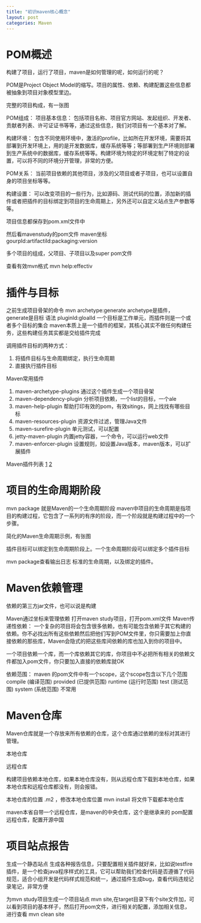 ```yaml
---
title: "初识maven核心概念"
layout: post
categories: Maven
---
```


# POM概述
构建了项目，运行了项目，maven是如何管理的呢，如何运行的呢？

POM是Project Object Model的缩写。项目的属性、依赖、构建配置这些信息都被抽象到项目对象模型里边。

完整的项目构成，有一张图

POM组成：
项目基本信息：
包括项目名称、项目官方网站、发起组织、开发者、贡献者列表、许可证证书等等，通过这些信息，我们对项目有一个基本对了解。

构建环境：
包含不同使用环境中，激活的profile，比如所在开发环境，需要将其部署到开发环境上，用的是开发数据库，缓存系统等等；等部署到生产环境则部署到生产系统中的数据库，缓存系统等等。构建环境为特定的环境定制了特定的设置，可以将不同的环境分开管理，非常的方便。

POM关系：
当前项目依赖的其他项目，涉及的父项目或者子项目，也可以设置自身的项目坐标等等。

构建设置：
可以改变项目的一些行为，比如源码、测试代码的位置，添加新的插件或者把插件的目标绑定到项目的生命周期上，另外还可以自定义站点生产参数等等。

项目信息都保存到pom.xml文件中

然后看mavenstudy的pom文件
maven坐标gourpId:artifactiId:packaging:version

多个项目的组成，父项目、子项目以及super pom文件

查看有效mvn格式 mvn help:effectiv

# 插件与目标
之前生成项目骨架的命令 mvn archetype:generate
archetype是插件，generate是目标
语法 pluginId:gloalId
一个目标是工作单元，而插件则是一个或者多个目标的集合
maven本质上是一个插件的框架，其核心其实不做任何构建任务，这些构建任务其实都是交给插件完成

调用插件目标的两种方式：
1. 将插件目标与生命周期绑定，执行生命周期
2. 直接执行插件目标

Maven常用插件
1. maven-archetype-plugins 通过这个插件生成一个项目骨架
2. maven-dependency-plugin 分析项目依赖，一个list的目标，一个ale
3. maven-help-plugin 帮助打印有效的pom，有效sitings，网上找找有哪些目标
4. maven-resources-plugin 资源文件过滤，管理Java文件
5. maven-surefire-plugin 单元测试，可以配置
6. jetty-maven-plugin 内置jetty容器，一个命令，可以运行web文件
7. maven-enforcer-plugin 设置规则，如设置Java版本，maven版本，可以扩展插件

Maven插件列表
[1](http://maven.apache.org/plugins/index.html)
[2](http://mojo.codehaus.org/plugins.html)
# 项目的生命周期阶段
mvn package 就是Maven的一个生命周期阶段
maven中项目的生命周期是指项目的构建过程，它包含了一系列的有序的阶段，而一个阶段就是构建过程中的一个步骤。

简化的Maven生命周期示例，有张图

插件目标可以绑定到生命周期阶段上。一个生命周期阶段可以绑定多个插件目标

mvn package查看输出日志 标准的生命周期，以及绑定的插件。

# Maven依赖管理
依赖的第三方jar文件，也可以说是构建

Maven通过坐标来管理依赖
打开maven study项目，打开pom.xml文件
Maven传递性依赖：
一个复杂的项目将会包含很多依赖，也有可能包含依赖于其它构建的依赖。你不必找出所有这些依赖然后把他们写到POM文件里，你只需要加上你直接依赖的那些库，Maven会隐式的把这些库间依赖的库也加入到你的项目中。

一个项目依赖一个库，而一个库依赖其它的库，你项目中不必把所有相关的依赖文件都加入pom文件，你只要加入直接的依赖库就OK

依赖范围：
maven 的pom文件中有一个scope，这个scope包含以下几个范围
compile (编译范围)
provided (已提供范围)
runtime (运行时范围)
test (测试范围)
system (系统范围) 不常用

# Maven仓库
Maven仓库就是一个存放来所有依赖的仓库，这个仓库通过依赖的坐标对其进行管理。

本地仓库

远程仓库

构建项目依赖本地仓库，如果本地仓库没有，则从远程仓库下载到本地仓库，如果本地仓库和远程仓库都没有，则会报错。

本地仓库的位置 .m2 ，修改本地仓库位置
mvn install 将文件下载都本地仓库

maven本省自带一个远程仓库，是maven的中央仓库，这个是继承来的
pom配置远程仓库，配置开源中国
# 项目站点报告
生成一个静态站点
生成各种报告信息，只要配置相关插件就好来，比如说testfire插件，是一个检查java程序样式的工具，它可以帮助我们检查代码是否遵循了代码规范，适合小组开发是代码样式规范和统一，通过插件生成bug，查看代码违规记录笔记，非常方便

为mvn study项目生成一个项目站点 mvn site,在target目录下有个site文件加，可以看到项目的基本样子，然后打开pom文件，进行相关的配置，添加相关信息，进行查看
mvn clean site
